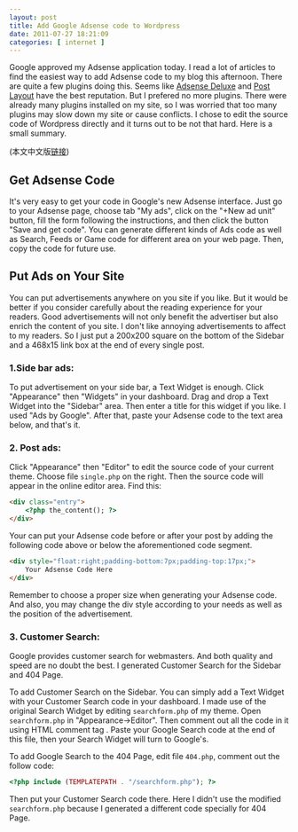 ```yaml
--- 
layout: post
title: Add Google Adsense code to Wordpress
date: 2011-07-27 18:21:09
categories: [ internet ]
---
```


Google approved my Adsense application today. I read a lot of articles to find the easiest way to add Adsense code to my blog this afternoon.
There are quite a few plugins doing this. Seems like [Adsense Deluxe][adsense-deluxe] and [Post Layout][post-layout] have the best reputation.
But I prefered no more plugins. There were already many plugins installed on my site, so I was worried that too many plugins may slow down my site or cause conflicts.
I chose to edit the source code of Wordpress directly and it turns out to be not that hard. Here is a small summary.

<!-- more -->

(本文中文版[链接][chinese])

## Get Adsense Code

It's very easy to get your code in Google's new Adsense interface. Just go to your Adsense page, choose tab "My ads", click on the "+New ad unit" button,
fill the form following the instructions, and then click the button "Save and get code".
You can generate different kinds of Ads code as well as Search, Feeds or Game code for different area on your web page. Then, copy the code for future use.

## Put Ads on Your Site

You can put advertisements anywhere on you site if you like. But it would be better if you consider carefully about the reading experience for your readers.
Good advertisements will not only benefit the advertiser but also enrich the content of you site. I don't like annoying advertisements to affect to my readers.
So I just put a 200x200 square on the bottom of the Sidebar and a 468x15 link box at the end of every single post.

### 1.Side bar ads:

To put advertisement on your side bar, a Text Widget is enough. Click "Appearance" then "Widgets" in your dashboard. Drag and drop a Text Widget into the "Sidebar" area.
Then enter a title for this widget if you like. I used "Ads by Google". After that, paste your Adsense code to the text area below, and that's it.

### 2. Post ads:

Click "Appearance" then "Editor" to edit the source code of your current theme. Choose file `single.php` on the right.
Then the source code will appear in the online editor area. Find this:

``` html
<div class="entry">
    <?php the_content(); ?>
</div>
```

Your can put your Adsense code before or after your post by adding the following code above or below the aforementioned code segment.

``` html
<div style="float:right;padding-bottom:7px;padding-top:17px;">
    Your Adsense Code Here
</div>
```

Remember to choose a proper size when generating your Adsense code.
And also, you may change the div style according to your needs as well as the position of the advertisement.

### 3. Customer Search:

Google provides customer search for webmasters. And both quality and speed are no doubt the best. I generated Customer Search for the Sidebar and 404 Page.

To add Customer Search on the Sidebar. You can simply add a Text Widget with your Customer Search code in your dashboard.
I made use of the original Search Widget by editing `searchform.php` of my theme. Open `searchform.php` in "Appearance->Editor".
Then comment out all the code in it using HTML comment tag <!-- and -->. Paste your Google Search code at the end of this file, then your Search Widget will turn to Google's.

To add Google Search to the 404 Page, edit file `404.php`, comment out the follow code:

``` php
<?php include (TEMPLATEPATH . "/searchform.php"); ?>
```

Then put your Customer Search code there. Here I didn't use the modified `searchform.php` because I generated a different code specially for 404 Page.

[adsense-deluxe]:       http://www.acmetech.com/blog/2005/07/26/adsense-deluxe-wordpress-plugin/
[post-layout]:          http://www.satollo.net/plugins/post-layout
[chinese]:              /internet/2011/07/28/add-google-adsense-code-to-wordpress-chs/
